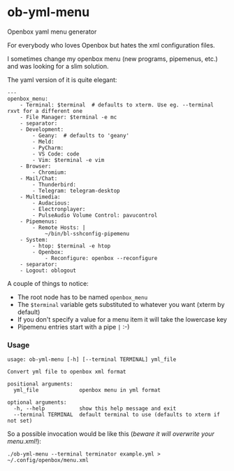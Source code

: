 # ob-yml-menu
Openbox yaml menu generator


For everybody who loves Openbox but hates the xml configuration files.

I sometimes change my openbox menu (new programs, pipemenus, etc.) and
was looking for a slim solution.

The yaml version of it is quite elegant:
```
---
openbox_menu:
    - Terminal: $terminal  # defaults to xterm. Use eg. --terminal rxvt for a different one
    - File Manager: $terminal -e mc
    - separator:
    - Development:
        - Geany:  # defaults to 'geany'
        - Meld:
        - PyCharm:
        - VS Code: code
        - Vim: $terminal -e vim
    - Browser:
        - Chromium:
    - Mail/Chat:
        - Thunderbird:
        - Telegram: telegram-desktop
    - Multimedia:
        - Audacious:
        - Electronplayer:
        - PulseAudio Volume Control: pavucontrol
    - Pipemenus:
        - Remote Hosts: |
            ~/bin/bl-sshconfig-pipemenu
    - System:
        - htop: $terminal -e htop
        - Openbox:
            - Reconfigure: openbox --reconfigure
    - separator:
    - Logout: oblogout
```

A couple of things to notice:
- The root node has to be named `openbox_menu`
- The `$terminal` variable gets substituted to whatever you want (xterm by default)
- If you don't specify a value for a menu item it will take the lowercase key
- Pipemenu entries start with a pipe `|` :-)


### Usage
```
usage: ob-yml-menu [-h] [--terminal TERMINAL] yml_file

Convert yml file to openbox xml format

positional arguments:
  yml_file             openbox menu in yml format

optional arguments:
  -h, --help           show this help message and exit
  --terminal TERMINAL  default terminal to use (defaults to xterm if not set)
```

So a possible invocation would be like this (_beware it will overwrite your menu.xml!_):
```
./ob-yml-menu --terminal terminator example.yml > ~/.config/openbox/menu.xml
```
